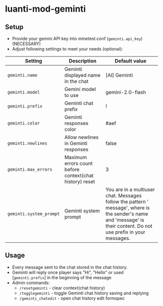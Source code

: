 # luanti-mod-geminti

## Setup
* Provide your gemini API key into minetest.conf (`geminti.api_key`) (NECESSARY)
* Adjust following settings to meet your needs (optional):

| Setting | Description | Default value |
| ------- | ----------- | ------------- |
| `geminti.name` | Geminti displayed name in the chat | [AI] Geminti |
| `geminti.model` | Gemini model to use | gemini-2.0-flash |
| `geminti.prefix` | Geminti chat prefix | ! |
| `geminti.color` | Geminti responses color | #aef |
| `geminti.newlines` | Allow newlines in Geminti responses | false |
| `geminti.max_errors` | Maximum errors count before context(chat history) reset | 3 |
| `geminti.system_prompt` | Geminti system prompt | You are in a multiuser chat. Messages follow the pattern '<username> message', where <username> is the sender's name and 'message' is their content. Do not use <username> prefix in your messages. |

## Usage
* Every message sent to the chat stored in the chat history.
* Geminti will reply once player says "Hi", "Hello" or used [`geminti.prefix`] in the beginning of the message
* Admin commands:
  * `/resetgeminti` - clear context(chat history)
  * `/togglegeminti` - toggle Geminti chat history saving and replying
  * `/geminti_chatedit` - open chat history edit formspec
